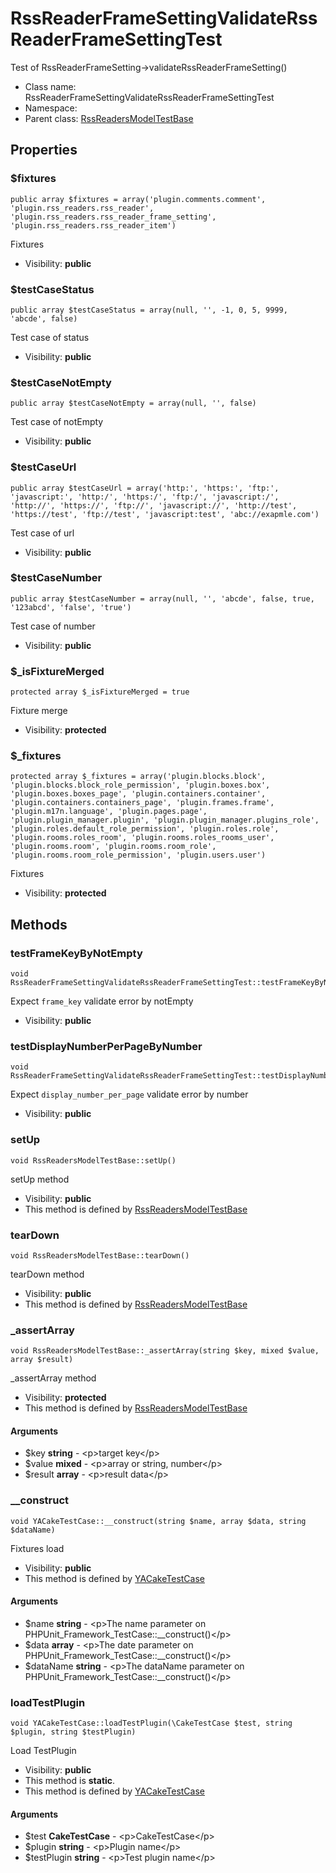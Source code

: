 RssReaderFrameSettingValidateRssReaderFrameSettingTest
===============

Test of RssReaderFrameSetting-&gt;validateRssReaderFrameSetting()




* Class name: RssReaderFrameSettingValidateRssReaderFrameSettingTest
* Namespace: 
* Parent class: [RssReadersModelTestBase](RssReadersModelTestBase.md)





Properties
----------


### $fixtures

    public array $fixtures = array('plugin.comments.comment', 'plugin.rss_readers.rss_reader', 'plugin.rss_readers.rss_reader_frame_setting', 'plugin.rss_readers.rss_reader_item')

Fixtures



* Visibility: **public**


### $testCaseStatus

    public array $testCaseStatus = array(null, '', -1, 0, 5, 9999, 'abcde', false)

Test case of status



* Visibility: **public**


### $testCaseNotEmpty

    public array $testCaseNotEmpty = array(null, '', false)

Test case of notEmpty



* Visibility: **public**


### $testCaseUrl

    public array $testCaseUrl = array('http:', 'https:', 'ftp:', 'javascript:', 'http:/', 'https:/', 'ftp:/', 'javascript:/', 'http://', 'https://', 'ftp://', 'javascript://', 'http://test', 'https://test', 'ftp://test', 'javascript:test', 'abc://exapmle.com')

Test case of url



* Visibility: **public**


### $testCaseNumber

    public array $testCaseNumber = array(null, '', 'abcde', false, true, '123abcd', 'false', 'true')

Test case of number



* Visibility: **public**


### $_isFixtureMerged

    protected array $_isFixtureMerged = true

Fixture merge



* Visibility: **protected**


### $_fixtures

    protected array $_fixtures = array('plugin.blocks.block', 'plugin.blocks.block_role_permission', 'plugin.boxes.box', 'plugin.boxes.boxes_page', 'plugin.containers.container', 'plugin.containers.containers_page', 'plugin.frames.frame', 'plugin.m17n.language', 'plugin.pages.page', 'plugin.plugin_manager.plugin', 'plugin.plugin_manager.plugins_role', 'plugin.roles.default_role_permission', 'plugin.roles.role', 'plugin.rooms.roles_room', 'plugin.rooms.roles_rooms_user', 'plugin.rooms.room', 'plugin.rooms.room_role', 'plugin.rooms.room_role_permission', 'plugin.users.user')

Fixtures



* Visibility: **protected**


Methods
-------


### testFrameKeyByNotEmpty

    void RssReaderFrameSettingValidateRssReaderFrameSettingTest::testFrameKeyByNotEmpty()

Expect `frame_key` validate error by notEmpty



* Visibility: **public**




### testDisplayNumberPerPageByNumber

    void RssReaderFrameSettingValidateRssReaderFrameSettingTest::testDisplayNumberPerPageByNumber()

Expect `display_number_per_page` validate error by number



* Visibility: **public**




### setUp

    void RssReadersModelTestBase::setUp()

setUp method



* Visibility: **public**
* This method is defined by [RssReadersModelTestBase](RssReadersModelTestBase.md)




### tearDown

    void RssReadersModelTestBase::tearDown()

tearDown method



* Visibility: **public**
* This method is defined by [RssReadersModelTestBase](RssReadersModelTestBase.md)




### _assertArray

    void RssReadersModelTestBase::_assertArray(string $key, mixed $value, array $result)

_assertArray method



* Visibility: **protected**
* This method is defined by [RssReadersModelTestBase](RssReadersModelTestBase.md)


#### Arguments
* $key **string** - &lt;p&gt;target key&lt;/p&gt;
* $value **mixed** - &lt;p&gt;array or string, number&lt;/p&gt;
* $result **array** - &lt;p&gt;result data&lt;/p&gt;



### __construct

    void YACakeTestCase::__construct(string $name, array $data, string $dataName)

Fixtures load



* Visibility: **public**
* This method is defined by [YACakeTestCase](YACakeTestCase.md)


#### Arguments
* $name **string** - &lt;p&gt;The name parameter on PHPUnit_Framework_TestCase::__construct()&lt;/p&gt;
* $data **array** - &lt;p&gt;The date parameter on PHPUnit_Framework_TestCase::__construct()&lt;/p&gt;
* $dataName **string** - &lt;p&gt;The dataName parameter on PHPUnit_Framework_TestCase::__construct()&lt;/p&gt;



### loadTestPlugin

    void YACakeTestCase::loadTestPlugin(\CakeTestCase $test, string $plugin, string $testPlugin)

Load TestPlugin



* Visibility: **public**
* This method is **static**.
* This method is defined by [YACakeTestCase](YACakeTestCase.md)


#### Arguments
* $test **CakeTestCase** - &lt;p&gt;CakeTestCase&lt;/p&gt;
* $plugin **string** - &lt;p&gt;Plugin name&lt;/p&gt;
* $testPlugin **string** - &lt;p&gt;Test plugin name&lt;/p&gt;


